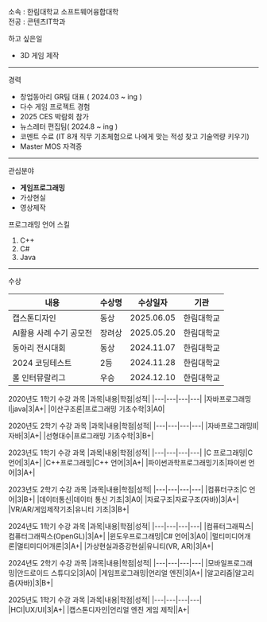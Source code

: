 소속 : 한림대학교 소프트웨어융합대학   
전공 : 콘텐츠IT학과 


하고 싶은일
* 3D 게임 제작

-----------------------------

경력
* 창업동아리 GR팀 대표 ( 2024.03 ~ ing )
* 다수 게임 프로젝트 경험
* 2025 CES 박람회 참가
* 뉴스레터 편집팀( 2024.8 ~ ing )
* 코멘트 수료 (IT 8개 직무 기초체험으로 나에게 맞는 적성 찾고 기술역량 키우기)
* Master MOS 자격증

-----------------------------

관심분야   
* **게임프로그래밍**
* 가상현실   
* 영상제작

프로그래밍 언어 스킬   
1. C++
2. C#
3. Java
--------------------

수상

|내용|수상명|수상일자|기관|
|---|---|---|---|
캡스톤디자인|동상|2025.06.05|한림대학교
AI활용 사례 수기 공모전|장려상|2025.05.20|한림대학교
동아리 전시대회|동상|2024.11.07|한림대학교
2024 코딩테스트|2등|2024.11.28|한림대학교
롤 인터뮤랄리그|우승|2024.12.10|한림대학교

2020년도 1학기 수강 과목
|과목|내용|학점|성적|
|---|---|---|---|
|자바프로그래밍Ⅰ|java|3|A+|
|이산구조론|프로그래밍 기초수학|3|A0|

2020년도 2학기 수강 과목
|과목|내용|학점|성적|
|---|---|---|---|
|자바프로그래밍Ⅱ|자바|3|A+|
|선형대수|프로그래밍 기초수학|3|B+|

2023년도 1학기 수강 과목
|과목|내용|학점|성적|
|---|---|---|---|
|C 프로그래밍|C 언어|3|A+|
|C++프로그래밍|C++ 언어|3|A+|
|파이썬과학프로그래밍기초|파이썬 언어|3|A+|

2023년도 2학기 수강 과목
|과목|내용|학점|성적|
|---|---|---|---|
|컴퓨터구조|C 언어|3|B+|
|데이터통신|데이터 통신 기초|3|A0|
|자료구조|자료구조(자바)|3|A+|
|VR/AR/게임제작기초|유니티 기초|3|B+|

2024년도 1학기 수강 과목
|과목|내용|학점|성적|
|---|---|---|---|
|컴퓨터그래픽스|컴퓨터그래픽스(OpenGL)|3|A+|
|윈도우프로그래밍|C# 언어|3|A0|
|멀티미디어개론|멀티미디어개론|3|A+|
|가상현실과증강현실|유니티(VR, AR)|3|A+|

2024년도 2학기 수강 과목
|과목|내용|학점|성적|
|---|---|---|---|
|모바일프로그래밍|안드로이드 스튜디오|3|A0|
|게임프로그래밍|언리얼 엔진|3|A+|
|알고리즘|알고리즘(자바)|3|B+|

2025년도 1학기 수강 과목
|과목|내용|학점|성적|
|---|---|---|---|
|HCI|UX/UI|3|A+|
|캡스톤디자인|언리얼 엔진 게임 제작||A+|


